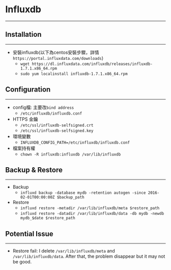 # Influxdb
---

## Installation
---

- 安裝influxdb(以下為centos安裝步驟，詳情`https://portal.influxdata.com/downloads`)
    - `wget https://dl.influxdata.com/influxdb/releases/influxdb-1.7.1.x86_64.rpm`
    - `sudo yum localinstall influxdb-1.7.1.x86_64.rpm`

## Configuration
---

- config檔: 主要改`bind address`
    - `/etc/influxdb/influxdb.conf`
- HTTPS 金鑰
    - `/etc/ssl/influxdb-selfsigned.crt`
    - `/etc/ssl/influxdb-selfsigned.key`
- 環境變數
    - `INFLUXDB_CONFIG_PATH=/etc/influxdb/influxdb.conf`
- 檔案持有權
    - `chown -R influxdb:influxdb /var/lib/influxdb`

## Backup & Restore
---

- Backup
    - `influxd backup -database mydb -retention autogen -since 2016-02-01T00:00:00Z $backup_path`
- Restore
    - `influxd restore -metadir /var/lib/influxdb/meta $restore_path`
    - `influxd restore -datadir /var/lib/influxdb/data -db mydb -newdb mydb_$date $restore_path`

## Potential Issue
---

- Restore fail:
    I delete `/var/lib/influxdb/meta` and `/var/lib/influxdb/data`. 
    After that, the problem disappear but it may not be good.
    
